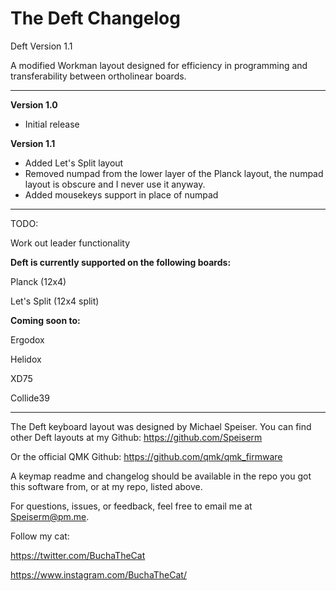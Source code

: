 # The Deft Changelog

Deft Version 1.1

A modified Workman layout designed for efficiency in programming and transferability between ortholinear boards.

---

**Version 1.0**
- Initial release

**Version 1.1**
- Added Let's Split layout
- Removed numpad from the lower layer of the Planck layout, the numpad layout is obscure and I never use it anyway.
- Added mousekeys support in place of numpad
---

TODO:

Work out leader functionality

**Deft is currently supported on the following boards:**

Planck (12x4)

Let's Split (12x4 split)

**Coming soon to:**

Ergodox

Helidox

XD75

Collide39

---

The Deft keyboard layout was designed by Michael Speiser. You can find other Deft layouts at my Github:
https://github.com/Speiserm

Or the official QMK Github:
https://github.com/qmk/qmk_firmware

A keymap readme and changelog should be available in the repo you got this software from, or at my repo, listed above.

For questions, issues, or feedback, feel free to email me at Speiserm@pm.me.

Follow my cat:

https://twitter.com/BuchaTheCat

https://www.instagram.com/BuchaTheCat/
